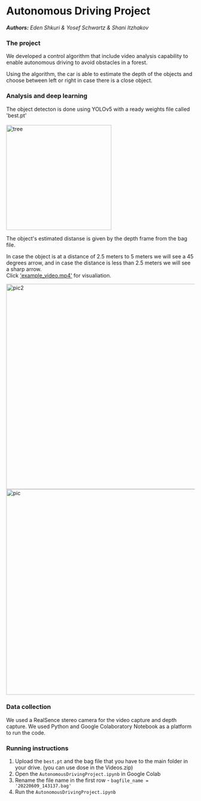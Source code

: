 # Autonomous Driving Project

***Authors:** Eden Shkuri & Yosef Schwartz & Shani Itzhakov*


### The project
We developed a control algorithm that include video analysis capability to enable autonomous driving to avoid obstacles in a forest.

Using the algorithm, the car is able to estimate the depth of the objects and choose between left or right in case there is a close object.

### Analysis and deep learning
The object detecton is done using YOLOv5 with a ready weights file called 'best.pt' <br /><br />
<img width="281" alt="tree" src="https://user-images.githubusercontent.com/73496090/178832664-6909c718-359c-456f-a85b-b3342057a2af.png"><br />

The object's estimated distanse is given by the depth frame from the bag file.

In case the object is at a distance of 2.5 meters to 5 meters we will see a 45 degrees arrow, and in case the distance is less than 2.5 meters we will see a sharp arrow.<br />
Click ['example_video.mp4'](https://github.com/ShaniItzhakov/AutonomousDrivingProject/blob/main/example_video.mp4) for visualiation.

<img width="549" alt="pic2" src="https://user-images.githubusercontent.com/73496090/178831447-d546c5d9-0a9a-425d-b1a0-951279fccebd.PNG">

<img width="550" alt="pic" src="https://user-images.githubusercontent.com/73496090/178831506-c72bd482-e3eb-45e3-9c61-e140c3b05e88.PNG">

### Data collection
We used a RealSence stereo camera for the video capture and depth capture.
We used Python and Google Colaboratory Notebook as a platform to run the code.

### Running instructions
1. Upload the `best.pt` and the bag file that you have to the main folder in your drive. (you can use dose in the Videos.zip)
2. Open the `AutonomousDrivingProject.ipynb` in Google Colab
3. Rename the file name in the first row - `bagfile_name = '20220609_143137.bag' `
4. Run the `AutonomousDrivingProject.ipynb`

